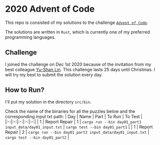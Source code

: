 # 2020 Advent of Code
This repo is consisted of my solutions to the challenge [`Advent of Code`](https://adventofcode.com/).

The solutions are written in `Rust`, which is currently one of my preferred programming languages.

## Challenge
I joined the challenge on Dec 1st 2020 because of the invitation from my best colleague [Yu-Shan Lin](https://github.com/SLMT). This challenge lasts 25 days until Christmas. I will try my best to submit the solution every day.

## How to Run?
I'll put my solution in the directory `src/bin`.

Check the name of the binaries for all the puzzles below and the corresponding input txt path:
| Day | Name | Part | To Run | To Test |
|:-:|:-:|:-:|:-:|:-:|
| 1 | Report Repair | 1 | `cargo run --bin day01_part1 input_data/day01_input.txt` | `cargo test --bin day01_part1` |
| 1 | Report Repair | 2 | `cargo run --bin day01_part2 input_data/day01_input.txt` | `cargo test --bin day01_part2` |
